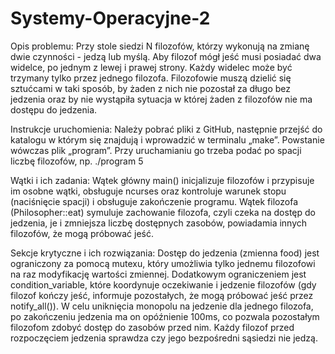 # Systemy-Operacyjne-2

Opis problemu:
Przy stole siedzi N filozofów, którzy wykonują na zmianę dwie czynności - jedzą lub myślą. Aby filozof mógł jeść musi posiadać dwa widelce, po jednym z lewej i prawej strony. Każdy widelec może być trzymany tylko przez jednego filozofa.
Filozofowie muszą dzielić się sztućcami w taki sposób, by żaden z nich nie pozostał za długo bez jedzenia oraz by nie wystąpiła sytuacja w której żaden z filozofów nie ma dostępu do jedzenia.

Instrukcje uruchomienia:
Należy pobrać pliki z GitHub, następnie przejść do katalogu w którym się znajdują i wprowadzić w terminalu „make”. Powstanie wówczas plik „program”. Przy uruchamianiu go trzeba podać po spacji liczbę filozofów, np. ./program 5

Wątki i ich zadania:
Wątek główny main() inicjalizuje filozofów i przypisuje im osobne wątki, obsługuje ncurses oraz kontroluje warunek stopu (naciśnięcie spacji) i obsługuje zakończenie programu.
Wątek filozofa (Philosopher::eat) symuluje zachowanie filozofa, czyli czeka na dostęp do jedzenia, je i zmniejsza liczbę dostępnych zasobów, powiadamia innych filozofów, że mogą próbować jeść. 

Sekcje krytyczne i ich rozwiązania:
Dostęp do jedzenia (zmienna food) jest ograniczony za pomocą mutexu, który umożliwia tylko jednemu filozofowi na raz modyfikację wartości zmiennej. Dodatkowym ograniczeniem jest condition_variable, które koordynuje oczekiwanie i jedzenie filozofów (gdy filozof kończy jeść, informuje pozostałych, że mogą próbować jeść przez notify_all()). W celu uniknięcia monopolu na jedzenie dla jednego filozofa, po zakończeniu jedzenia ma on opóźnienie 100ms, co pozwala pozostałym filozofom zdobyć dostęp do zasobów przed nim. Każdy filozof przed rozpoczęciem jedzenia sprawdza czy jego bezpośredni sąsiedzi nie jedzą.




